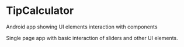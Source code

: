 # TipCalculator
Android app showing UI elements interaction with components

Single page app with basic interaction of sliders and other UI elements.
